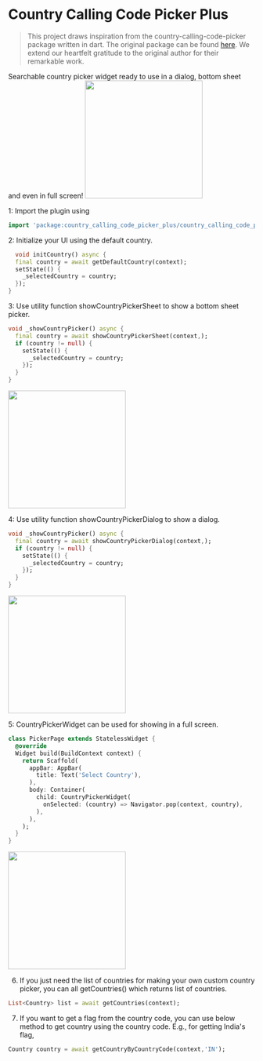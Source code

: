# Country Calling Code Picker Plus

> This project draws inspiration from the country-calling-code-picker package written in dart. The original package can
> be found [here](https://github.com/dev-naiksan/country-calling-code-picker). We extend our heartfelt gratitude to the
> original author for their remarkable work.

Searchable country picker widget ready to use in a dialog, bottom sheet and even in full screen!
<img src="https://user-images.githubusercontent.com/65971744/83264373-9782d680-a1dd-11ea-88f2-cebe687da65a.png" width="240"/>

1: Import the plugin using

```dart
import 'package:country_calling_code_picker_plus/country_calling_code_picker_widget.dart';
```

2: Initialize your UI using the default country.

```dart
  void initCountry() async {
  final country = await getDefaultCountry(context);
  setState(() {
    _selectedCountry = country;
  });
}
```

3: Use utility function showCountryPickerSheet to show a bottom sheet picker.

```dart
void _showCountryPicker() async {
  final country = await showCountryPickerSheet(context,);
  if (country != null) {
    setState(() {
      _selectedCountry = country;
    });
  }
}
```   

<img src="https://user-images.githubusercontent.com/65971744/83264384-9c478a80-a1dd-11ea-8385-bca897f1d3d5.png" width="240"/>


4: Use utility function showCountryPickerDialog to show a dialog.

```dart
void _showCountryPicker() async {
  final country = await showCountryPickerDialog(context,);
  if (country != null) {
    setState(() {
      _selectedCountry = country;
    });
  }
}
```  

<img src="https://user-images.githubusercontent.com/65971744/83264376-994c9a00-a1dd-11ea-86a1-4fec8554f6f9.png" width="240"/>


5: CountryPickerWidget can be used for showing in a full screen.

```dart
class PickerPage extends StatelessWidget {
  @override
  Widget build(BuildContext context) {
    return Scaffold(
      appBar: AppBar(
        title: Text('Select Country'),
      ),
      body: Container(
        child: CountryPickerWidget(
          onSelected: (country) => Navigator.pop(context, country),
        ),
      ),
    );
  }
}
```  

<img src="https://user-images.githubusercontent.com/65971744/83264392-9e114e00-a1dd-11ea-99a0-1387fd9d2c0f.png" width="240"/>

6. If you just need the list of countries for making your own custom country picker, you can all getCountries() which
   returns list of countries.

```dart
List<Country> list = await getCountries(context);
```

7. If you want to get a flag from the country code, you can use below method to get country using the country code.
   E.g., for getting India's flag,

```dart
Country country = await getCountryByCountryCode(context,'IN');
```